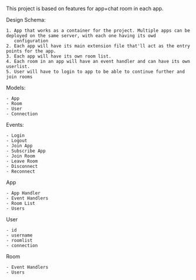 This project is based on features for app+chat room in each app.


Design Schema:
    
    1. App that works as a container for the project. Multiple apps can be deployed on the same server, with each one having its owd
       configuration
    2. Each app will have its main extension file that'll act as the entry points for the app.
    3. Each app will have its own room list.
    4. Each room in an app will have an event handler and can have its own userlist.
    5. User will have to login to app to be able to continue further and join rooms

Models:

    - App
    - Room
    - User
    - Connection

Events:

    - Login
    - Logout
    - Join App
    - Subscribe App
    - Join Room
    - Leave Room
    - Disconnect
    - Reconnect

App

    - App Handler
    - Event Handlers
    - Room List
    - Users

User

    - id
    - username
    - roomlist
    - connection

Room

    - Event Handlers
    - Users
